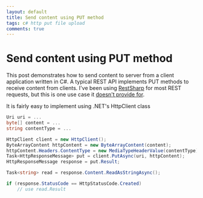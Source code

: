 ```yaml
---
layout: default
title: Send content using PUT method
tags: c# http put file upload
comments: true
---
```

# Send content using PUT method

This post demonstrates how to send content to server from a client application written in C#. A typical REST API implements PUT methods to receive content from clients. I've been using [RestSharp](https://github.com/restsharp/RestSharp) for most REST requests, but this is one use case it [doesn't provide for](http://stackoverflow.com/questions/10158977/can-restsharp-send-binary-data-without-using-a-multipart-content-type/11886210).

It is fairly easy to implement using .NET's HttpClient class

```c#
Uri uri = ...
byte[] content = ...
string contentType = ... 

HttpClient client = new HttpClient();
ByteArrayContent httpContent = new ByteArrayContent(content);
httpContent.Headers.ContentType = new MediaTypeHeaderValue(contentType);
Task<HttpResponseMessage> put = client.PutAsync(uri, httpContent);
HttpResponseMessage response = put.Result;

Task<string> read = response.Content.ReadAsStringAsync();

if (response.StatusCode == HttpStatusCode.Created)
    // use read.Result
```

